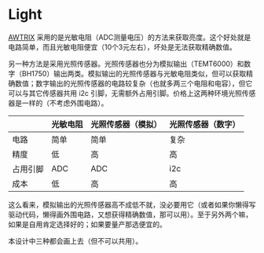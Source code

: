 # Light

[AWTRIX](https://awtrixdocs.blueforcer.de/#/) 采用的是光敏电阻（ADC测量电压）的方法来获取亮度。这个好处就是电路简单，而且光敏电阻便宜（10个3元左右），坏处是无法获取精确数值。

另一种方法是采用光照传感器。光照传感器也分为模拟输出（TEMT6000）和数字（BH1750）输出两类。模拟输出的光照传感器与光敏电阻类似，但可以获取精确数值；数字输出的光照传感器的电路较复杂（也就多两三个电阻和电容），但它可以与其它传感器共用 i2c 引脚，无需额外占用引脚。价格上这两种环境光照传感器是一样的（不考虑外围电路）。

||光敏电阻|光照传感器（模拟）|光照传感器（数字）|
|---|---|---|---|
|电路|简单|简单|复杂|
|精度|低|高|高|
|占用引脚|ADC|ADC|i2c|
|成本|低|高|高|

这么看来，模拟输出的光照传感器高不成低不就，没必要用它（或者如果你懒得写驱动代码，懒得画外围电路，又想获得精确数值，那可以用）。至于另外两个嘛，如果是自用肯定选择好的；如果要量产那选便宜的。

本设计中三种都会画上去（但不可以共用）。
